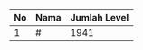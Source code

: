 | No | Nama            | Jumlah Level |
|----|-----------------|--------------|
| 1  | #    |    1941        |
